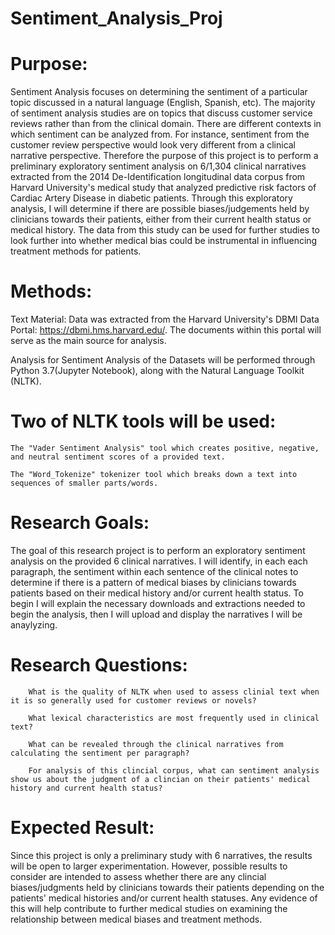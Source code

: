 # Sentiment_Analysis_Proj

# Purpose: 

Sentiment Analysis focuses on determining the sentiment of a particular topic discussed in a natural language (English, Spanish, etc). The majority of sentiment analysis studies are on topics that discuss customer service reviews rather than from the clinical domain. There are different contexts in which sentiment can be analyzed from. For instance, sentiment from the customer review perspective would look very different from a clinical narrative perspective. Therefore the purpose of this project is to perform a preliminary exploratory sentiment analysis on 6/1,304 clinical narratives extracted from the 2014 De-Identification longitudinal data corpus from Harvard University's medical study that analyzed predictive risk factors of Cardiac Artery Disease in diabetic patients. Through this exploratory analysis, I will determine if there are possible biases/judgements held by clinicians towards their patients, either from their current health status or medical history. The data from this study can be used for further studies to look further into whether medical bias could be instrumental in influencing treatment methods for patients. 

# Methods: 

Text Material: Data was extracted from the Harvard University's DBMI Data Portal: https://dbmi.hms.harvard.edu/. The documents within this portal will serve as the main source for analysis. 

Analysis for Sentiment Analysis of the Datasets will be performed through Python 3.7(Jupyter Notebook), along with the Natural Language Toolkit (NLTK). 
    
  # Two of NLTK tools will be used: 
    
    The "Vader Sentiment Analysis" tool which creates positive, negative, and neutral sentiment scores of a provided text. 
    
    The "Word_Tokenize" tokenizer tool which breaks down a text into sequences of smaller parts/words. 

# Research Goals:

The goal of this research project is to perform an exploratory sentiment analysis on the provided 6 clinical narratives. I will identify, in each each paragraph, the sentiment within each sentence of the clinical notes to determine if there is a pattern of medical biases by clinicians towards patients based on their medical history and/or current health status. To begin I will explain the necessary downloads and extractions needed to begin the analysis, then I will upload and display the narratives I will be anaylyzing. 

   # Research Questions:
        What is the quality of NLTK when used to assess clinial text when it is so generally used for customer reviews or novels? 
        
        What lexical characteristics are most frequently used in clinical text?
        
        What can be revealed through the clinical narratives from calculating the sentiment per paragraph? 
        
        For analysis of this clincial corpus, what can sentiment analysis show us about the judgment of a clincian on their patients' medical history and current health status? 
 
# Expected Result: 

Since this project is only a preliminary study with 6 narratives, the results will be open to larger experimentation. However, possible results to consider are intended to assess whether there are any clincial biases/judgments held by clinicians towards their patients depending on the patients' medical histories and/or current health statuses. Any evidence of this will help contribute to further medical studies on examining the relationship between medical biases and treatment methods. 
        



